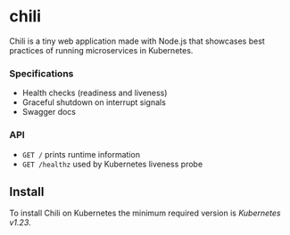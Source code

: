 # chili

Chili is a tiny web application made with Node.js that showcases best 
practices of running microservices in Kubernetes.

### Specifications

- Health checks (readiness and liveness)
- Graceful shutdown on interrupt signals
- Swagger docs

### API

- `GET /` prints runtime information
- `GET /healthz` used by Kubernetes liveness probe

## Install

To install Chili on Kubernetes the minimum required version is *Kubernetes v1.23*.